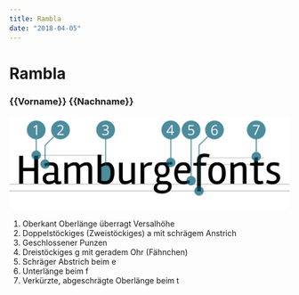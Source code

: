 ```yaml
---
title: Rambla
date: "2018-04-05"
---
```


# Rambla
### {{Vorname}} {{Nachname}}

![Rambla](./Rambla.svg)

1. Oberkant Oberlänge überragt Versalhöhe
2. Doppelstöckiges (Zweistöckiges) a mit schrägem Anstrich
3. Geschlossener Punzen
4. Dreistöckiges g mit geradem Ohr (Fähnchen)
5. Schräger Abstrich beim e
6. Unterlänge beim f
7. Verkürzte, abgeschrägte Oberlänge beim t
